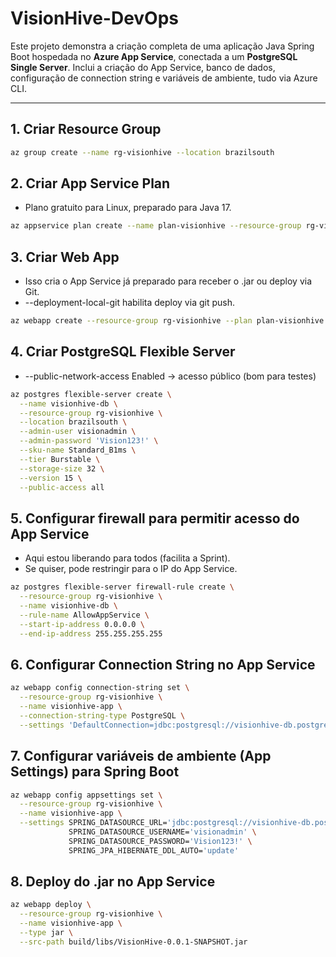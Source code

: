 # VisionHive-DevOps

Este projeto demonstra a criação completa de uma aplicação Java Spring Boot hospedada no **Azure App Service**, conectada a um **PostgreSQL Single Server**. Inclui a criação do App Service, banco de dados, configuração de connection string e variáveis de ambiente, tudo via Azure CLI.

---

## 1. Criar Resource Group
```bash
az group create --name rg-visionhive --location brazilsouth
```

## 2. Criar App Service Plan
- Plano gratuito para Linux, preparado para Java 17.
```bash
az appservice plan create --name plan-visionhive --resource-group rg-visionhive --sku F1 --is-linux
```

## 3. Criar Web App
- Isso cria o App Service já preparado para receber o .jar ou deploy via Git.
- --deployment-local-git habilita deploy via git push.
```bash
az webapp create --resource-group rg-visionhive --plan plan-visionhive --name visionhive-app --runtime "JAVA:17-java17" --deployment-local-git
```

## 4. Criar PostgreSQL Flexible Server
- --public-network-access Enabled → acesso público (bom para testes)
```bash
az postgres flexible-server create \
  --name visionhive-db \
  --resource-group rg-visionhive \
  --location brazilsouth \
  --admin-user visionadmin \
  --admin-password 'Vision123!' \
  --sku-name Standard_B1ms \
  --tier Burstable \
  --storage-size 32 \
  --version 15 \
  --public-access all
```

## 5. Configurar firewall para permitir acesso do App Service
- Aqui estou liberando para todos (facilita a Sprint).
- Se quiser, pode restringir para o IP do App Service.
```bash
az postgres flexible-server firewall-rule create \
  --resource-group rg-visionhive \
  --name visionhive-db \
  --rule-name AllowAppService \
  --start-ip-address 0.0.0.0 \
  --end-ip-address 255.255.255.255
```

## 6. Configurar Connection String no App Service
```bash
az webapp config connection-string set \
  --resource-group rg-visionhive \
  --name visionhive-app \
  --connection-string-type PostgreSQL \
  --settings 'DefaultConnection=jdbc:postgresql://visionhive-db.postgres.database.azure.com:5432/postgres?user=visionadmin&password=Vision123\!&sslmode=require'
```

## 7. Configurar variáveis de ambiente (App Settings) para Spring Boot
```bash
az webapp config appsettings set \
  --resource-group rg-visionhive \
  --name visionhive-app \
  --settings SPRING_DATASOURCE_URL='jdbc:postgresql://visionhive-db.postgres.database.azure.com:5432/postgres' \
             SPRING_DATASOURCE_USERNAME='visionadmin' \
             SPRING_DATASOURCE_PASSWORD='Vision123!' \
             SPRING_JPA_HIBERNATE_DDL_AUTO='update'
```

## 8. Deploy do .jar no App Service
```bash
az webapp deploy \
  --resource-group rg-visionhive \
  --name visionhive-app \
  --type jar \
  --src-path build/libs/VisionHive-0.0.1-SNAPSHOT.jar
```
